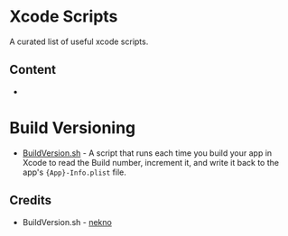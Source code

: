# Xcode Scripts

A curated list of useful xcode scripts.

## Content

-	[]()

# Build Versioning

*	[BuildVersion.sh](/Scripts/BuildVersion.sh)	-	A script that runs each time you build your app in Xcode to read the Build number, increment it, and write it back to the app's `{App}-Info.plist` file.

## Credits

*	BuildVersion.sh	- [nekno](http://stackoverflow.com/users/110776/nekno)